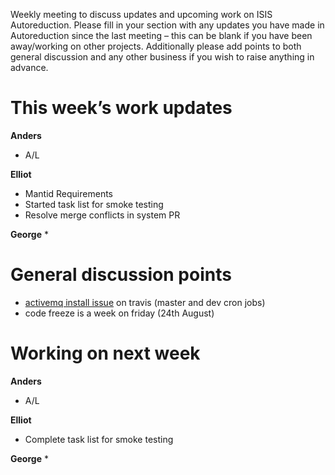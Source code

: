 Weekly meeting to discuss updates and upcoming work on ISIS Autoreduction.
Please fill in your section with any updates you have made in Autoreduction since the last meeting – this can be blank if you have been away/working on other projects. Additionally please add points to both general discussion and any other business if you wish to raise anything in advance.

This week’s work updates
========================

**Anders**
* A/L

**Elliot**
* Mantid Requirements
* Started task list for smoke testing
* Resolve merge conflicts in system PR

**George**
* 


General discussion points
=========================

* [activemq install issue](https://github.com/ISISScientificComputing/autoreduce/issues/161) on travis (master and dev cron jobs) 
* code freeze is a week on friday (24th August)


Working on next week
====================

**Anders**
* A/L

**Elliot**
* Complete task list for smoke testing 

**George**
*
